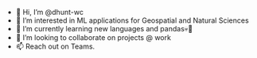 - 👋 Hi, I’m @dhunt-wc
- 👀 I’m interested in ML applications for Geospatial and Natural Sciences
- 🌱 I’m currently learning new languages and pandas💀🐼
- 💞️ I’m looking to collaborate on projects @ work
- 📫 Reach out on Teams.

<!---
dhunt-wc/dhunt-wc is a ✨ special ✨ repository because its `README.md` (this file) appears on your GitHub profile.
You can click the Preview link to take a look at your changes.
--->
